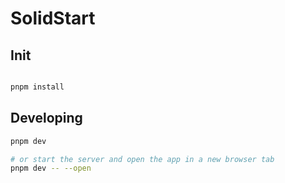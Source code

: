 # SolidStart

## Init

```bash

pnpm install

```

## Developing

```bash
pnpm dev

# or start the server and open the app in a new browser tab
pnpm dev -- --open
```
